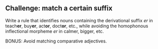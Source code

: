 ## Challenge: match a certain suffix

Write a rule that identifies nouns containing the derivational suffix *er* in teach**er**, buy**er**, act**or**, doct**or**, etc., while avoiding the homophonous inflectional morpheme *er* in calmer, bigger, etc.

BONUS: Avoid matching comparative adjectives.
